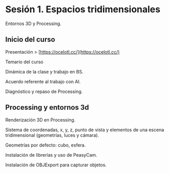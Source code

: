 # Sesión 1. Espacios tridimensionales 

Entornos 3D y Processing. 

## Inicio del curso

Presentación > [https://ocelotl.cc/](https://ocelotl.cc/)

Temario del curso

Dinámica de la clase y trabajo en BS. 

Acuerdo referente al trabajo con AI. 

Diagnóstico y repaso de Processing. 

## Processing y entornos 3d

Renderización 3D en Processing. 

Sistema de coordenadas, x, y, z, punto de vista y elementos de una escena tridimensional (geometrías, luces y cámara). 

Geometrías por defecto: cubo, esfera. 

Instalación de librerías y uso de PeasyCam.

Instalación de OBJExport para capturar objetos. 